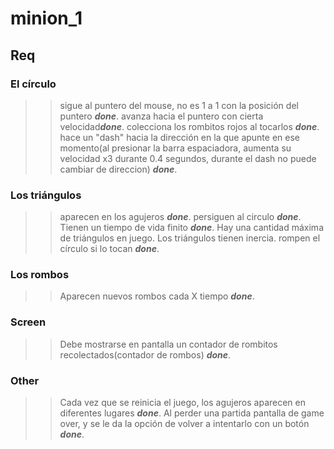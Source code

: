 # minion_1

## Req

   ### El círculo   
   >> sigue al puntero del mouse, no es 1 a 1 con la posición del puntero ***done***.
   >> avanza hacia el puntero con cierta velocidad***done***.
   >> colecciona los rombitos rojos al tocarlos ***done***.
   >> hace un "dash" hacia la dirección en la que apunte en ese momento(al presionar la barra espaciadora, aumenta su velocidad x3 durante 0.4 segundos, durante el dash no puede cambiar de direccion) ***done***.
    
   ### Los triángulos 
   >> aparecen en los agujeros ***done***. 
   >> persiguen al circulo ***done***. 
   >> Tienen un tiempo de vida finito ***done***.
   >> Hay una cantidad máxima de triángulos en juego.
   >> Los triángulos tienen inercia.
   >> rompen el círculo si lo tocan ***done***.
   
   ### Los rombos
   >> Aparecen nuevos rombos cada X tiempo ***done***.
   
   ### Screen
   >> Debe mostrarse en pantalla un contador de rombitos recolectados(contador de rombos) ***done***.
   
   ### Other
   >> Cada vez que se reinicia el juego, los agujeros aparecen en diferentes lugares  ***done***.
   >> Al perder una partida pantalla de game over, y se le da la opción de volver a intentarlo con un botón ***done***.
